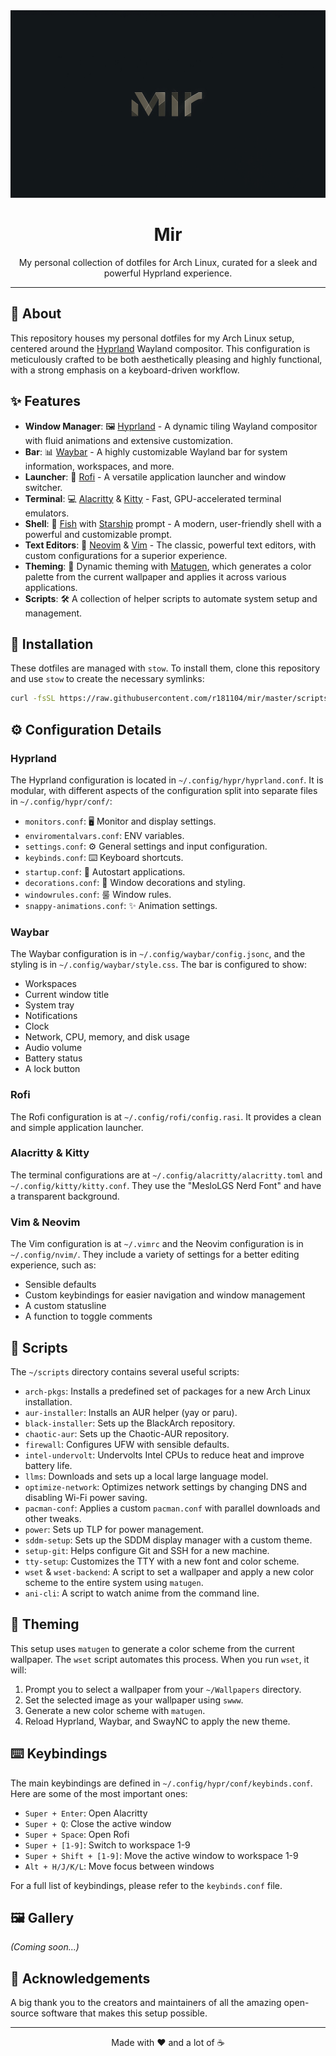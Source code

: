<div align="center">
  <img src="pictrs/logo.jpg" alt="Mir Logo" width="600" height="300" />
  <h1>Mir</h1>
  <p>My personal collection of dotfiles for Arch Linux, curated for a sleek and powerful Hyprland experience.</p>
</div>

---

## 🌟 About

This repository houses my personal dotfiles for my Arch Linux setup, centered around the [Hyprland](https://hyprland.org/) Wayland compositor. This configuration is meticulously crafted to be both aesthetically pleasing and highly functional, with a strong emphasis on a keyboard-driven workflow.

## ✨ Features

-   **Window Manager**: 🖼️ [Hyprland](https://hyprland.org/) - A dynamic tiling Wayland compositor with fluid animations and extensive customization.
-   **Bar**: 📊 [Waybar](https://github.com/Alexays/Waybar) - A highly customizable Wayland bar for system information, workspaces, and more.
-   **Launcher**: 🚀 [Rofi](https://github.com/davatorium/rofi) - A versatile application launcher and window switcher.
-   **Terminal**: 💻 [Alacritty](https://github.com/alacritty/alacritty) & [Kitty](https://sw.kovidgoyal.net/kitty/) - Fast, GPU-accelerated terminal emulators.
-   **Shell**: 🐠 [Fish](https://fishshell.com/) with [Starship](https://starship.rs/) prompt - A modern, user-friendly shell with a powerful and customizable prompt.
-   **Text Editors**: 📝 [Neovim](https://neovim.io/) & [Vim](https://www.vim.org/) - The classic, powerful text editors, with custom configurations for a superior experience.
-   **Theming**: 🎨 Dynamic theming with [Matugen](https://github.com/InioX/matugen), which generates a color palette from the current wallpaper and applies it across various applications.
-   **Scripts**: 🛠️ A collection of helper scripts to automate system setup and management.

## 🚀 Installation

These dotfiles are managed with `stow`. To install them, clone this repository and use `stow` to create the necessary symlinks:

```bash
curl -fsSL https://raw.githubusercontent.com/r181104/mir/master/scripts/install | sh
```

## ⚙️ Configuration Details

### Hyprland

The Hyprland configuration is located in `~/.config/hypr/hyprland.conf`. It is modular, with different aspects of the configuration split into separate files in `~/.config/hypr/conf/`:

-   `monitors.conf`: 🖥️ Monitor and display settings.
-   `enviromentalvars.conf`: ENV variables.
-   `settings.conf`: ⚙️ General settings and input configuration.
-   `keybinds.conf`: ⌨️ Keyboard shortcuts.
-   `startup.conf`: 🚀 Autostart applications.
-   `decorations.conf`: 🎨 Window decorations and styling.
-   `windowrules.conf`: 룰 Window rules.
-   `snappy-animations.conf`: ✨ Animation settings.

### Waybar

The Waybar configuration is in `~/.config/waybar/config.jsonc`, and the styling is in `~/.config/waybar/style.css`. The bar is configured to show:

-   Workspaces
-   Current window title
-   System tray
-   Notifications
-   Clock
-   Network, CPU, memory, and disk usage
-   Audio volume
-   Battery status
-   A lock button

### Rofi

The Rofi configuration is at `~/.config/rofi/config.rasi`. It provides a clean and simple application launcher.

### Alacritty & Kitty

The terminal configurations are at `~/.config/alacritty/alacritty.toml` and `~/.config/kitty/kitty.conf`. They use the "MesloLGS Nerd Font" and have a transparent background.

### Vim & Neovim

The Vim configuration is at `~/.vimrc` and the Neovim configuration is in `~/.config/nvim/`. They include a variety of settings for a better editing experience, such as:
-   Sensible defaults
-   Custom keybindings for easier navigation and window management
-   A custom statusline
-   A function to toggle comments

## 📜 Scripts

The `~/scripts` directory contains several useful scripts:

-   `arch-pkgs`: Installs a predefined set of packages for a new Arch Linux installation.
-   `aur-installer`: Installs an AUR helper (yay or paru).
-   `black-installer`: Sets up the BlackArch repository.
-   `chaotic-aur`: Sets up the Chaotic-AUR repository.
-   `firewall`: Configures UFW with sensible defaults.
-   `intel-undervolt`: Undervolts Intel CPUs to reduce heat and improve battery life.
-   `llms`: Downloads and sets up a local large language model.
-   `optimize-network`: Optimizes network settings by changing DNS and disabling Wi-Fi power saving.
-   `pacman-conf`: Applies a custom `pacman.conf` with parallel downloads and other tweaks.
-   `power`: Sets up TLP for power management.
-   `sddm-setup`: Sets up the SDDM display manager with a custom theme.
-   `setup-git`: Helps configure Git and SSH for a new machine.
-   `tty-setup`: Customizes the TTY with a new font and color scheme.
-   `wset` & `wset-backend`: A script to set a wallpaper and apply a new color scheme to the entire system using `matugen`.
-   `ani-cli`: A script to watch anime from the command line.

## 🎨 Theming

This setup uses `matugen` to generate a color scheme from the current wallpaper. The `wset` script automates this process. When you run `wset`, it will:

1.  Prompt you to select a wallpaper from your `~/Wallpapers` directory.
2.  Set the selected image as your wallpaper using `swww`.
3.  Generate a new color scheme with `matugen`.
4.  Reload Hyprland, Waybar, and SwayNC to apply the new theme.

## ⌨️ Keybindings

The main keybindings are defined in `~/.config/hypr/conf/keybinds.conf`. Here are some of the most important ones:

-   `Super + Enter`: Open Alacritty
-   `Super + Q`: Close the active window
-   `Super + Space`: Open Rofi
-   `Super + [1-9]`: Switch to workspace 1-9
-   `Super + Shift + [1-9]`: Move the active window to workspace 1-9
-   `Alt + H/J/K/L`: Move focus between windows

For a full list of keybindings, please refer to the `keybinds.conf` file.

## 🖼️ Gallery

*(Coming soon...)*

## 🙏 Acknowledgements

A big thank you to the creators and maintainers of all the amazing open-source software that makes this setup possible.

---
<div align="center">
  <p>Made with ❤️ and a lot of ☕</p>
</div>
